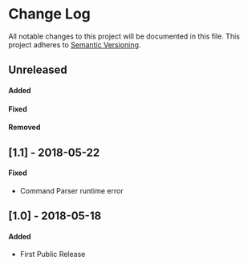 # Change Log
All notable changes to this project will be documented in this file.
This project adheres to [Semantic Versioning](http://semver.org/).



## Unreleased
#### Added
#### Fixed
#### Removed


## [1.1] - 2018-05-22
#### Fixed
- Command Parser runtime error
 
## [1.0] - 2018-05-18
#### Added
- First Public Release